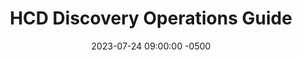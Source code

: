 ---
date: 2023-07-24 09:00:00 -0500
kicker: HCD Guide Series
title: "HCD Discovery Operations Guide"
deck: 
summary: "Step-by-step guidance on how to conduct discovery research"
guide: hcd-discovery-operations
aliases:
image: 
layout: single
---